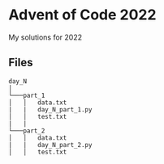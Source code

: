 # Advent of Code 2022
My solutions for 2022

## Files
```
day_N    
│
└───part_1
│   │   data.txt
|   |   day_N_part_1.py
│   │   test.txt
|   |
└───part_2
│   │   data.txt
|   |   day_N_part_2.py
│   │   test.txt
```
